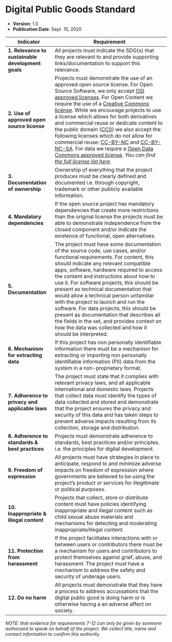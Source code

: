 # Digital Public Goods Standard

* **Version**: 1.0
* **Publication Date**: Sept. 15, 2020


Indicator |	Requirement
--- | ---
**1. Relevance to sustainable development goals** |	All projects must indicate the SDG(s) that they are relevant to and provide supporting links/documentation to support this relevance. 
**2. Use of approved open source license** |	Projects must demonstrate the use of an approved open source license. For Open Source Software, we only accept [OSI approved licenses](https://opensource.org/licenses). For Open Content we require the use of a [Creative Commons license](https://creativecommons.org/licenses/). While we encourage projects to use a license which allows for both derivatives and commercial reuse or dedicate content to the public domain ([CC0](https://creativecommons.org/choose/zero/)) we also accept the following licenses which do not allow for commercial reuse: [CC-BY-NC](https://creativecommons.org/licenses/by-nc/4.0/) and [CC-BY-NC-SA](https://creativecommons.org/licenses/by-nc-sa/4.0/). For data we require a [Open Data Commons approved license](https://opendefinition.org/licenses/). *You can find [the full license list here](https://github.com/unicef/publicgoods-candidates/blob/master/docs/licenses.md).*
**3. Documentation of ownership** |	Ownership of everything that the project produces must be clearly defined and documented i.e. through copyright, trademark or other publicly available information.
**4. Mandatory dependencies** |	If the open source project has mandatory dependencies that create more restrictions than the original license the projects must be able to demonstrate independence from the closed component and/or indicate the existence of functional, open alternatives.
**5. Documentation** |	The project must have some documentation of the source code, use cases, and/or functional requirements. For content, this should indicate any relevant compatible apps, software, hardware required to access the content and instructions about how to use it. For software projects, this should be present as technical documentation that would allow a technical person unfamiliar with the project to  launch and run the software. For data projects, this should be present as documentation that describes all the fields in the set, and provides context on how the data was collected and how it should be interpreted.
**6. Mechanism for extracting data** |	If this project has non personally identifiable information there must be a mechanism for extracting or importing non personally identifiable information (PII) data from the system in a non-proprietary format.
**7. Adherence to privacy and applicable laws** |	The project must state that it complies with relevant privacy laws, and all applicable international and domestic laws. Projects that collect data must identify the types of data collected and stored and demonstrate that the project ensures the privacy and security of this data and has taken steps to prevent adverse impacts resulting from its collection, storage and distribution.
**8. Adherence to standards & best practices** |	Projects must demonstrate adherence to standards, best practices and/or principles. i.e. the principles for digital development.
**9. Freedom of expression** |	All projects must have strategies in place to anticipate, respond to and minimize adverse impacts on freedom of expression where governments are believed to be using the project’s product or services for illegitimate or political purposes.
**10. Inappropriate & illegal content** |	Projects that collect, store or distribute content must have policies identifying inappropriate and illegal content such as child sexual abuse materials and mechanisms for detecting and moderating inappropriate/illegal content.
**11. Protection from harassment** |	If the project facilitates interactions with or between users or contributors there must be a mechanism for users and contributors to protect themselves against grief, abuse, and harassment. The project must have a mechanism to address the safety and security of underage users.
**12. Do no harm** |  All projects must demonstrate that they have a process to address accussations that the digital public good is doing harm or is otherwise having a an adverse affect on society. 

*NOTE: that evidence for requirements 7-12 can only be given by someone authorized to speak on behalf of the project. We collect title, name and contact information to confirm this authority.*
